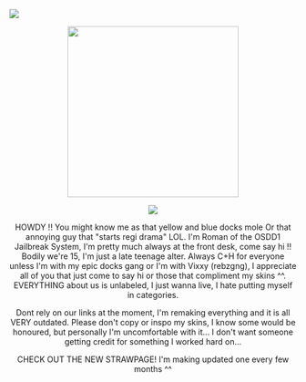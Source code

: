 
![](https://komarev.com/ghpvc/?username=AverageVaeb&color=lightgrey&label= Stinky-Animals )

<p align="center">
<img src="https://i.pinimg.com/originals/7e/c9/65/7ec9655f7ed016299f6ef6a75ed7f0de.jpg" width=300 height=300>
</p>



<div align="center">
<p align="center">
  <a href="https://spotify-github-profile.kittinanx.com/api/view?uid=d1bqsmqsv5xny71hcpjc38d4t&redirect=true">
    <img src="https://spotify-github-profile.kittinanx.com/api/view?uid=d1bqsmqsv5xny71hcpjc38d4t&cover_image=true&theme=natemoo-re&show_offline=true&background_color=2b285d&interchange=false&profanity=false&bar_color=ecc279&bar_color_cover=false">
  </a>
</p>

HOWDY !!
You might know me as that yellow and blue docks mole
Or that annoying guy that "starts regi drama" LOL.
I'm Roman of the OSDD1 Jailbreak System, I'm pretty much always at the front desk, come say hi !!
Bodily we're 15, I'm just a late teenage alter.
Always C+H for everyone unless I'm with my epic docks gang or I'm with Vixxy (rebzgng),
I appreciate all of you that just come to say hi or those that compliment my skins ^^.
EVERYTHING about us is unlabeled, I just wanna live, I hate putting myself in categories.
</p>
Dont rely on our links at the moment, I'm remaking everything and it is all VERY outdated.
Please don't copy or inspo my skins, I know some would be honoured, but personally I'm uncomfortable with it... I don't want someone getting credit for something I worked hard on...
</p>
CHECK OUT THE NEW STRAWPAGE! I'm making updated one every few months ^^

